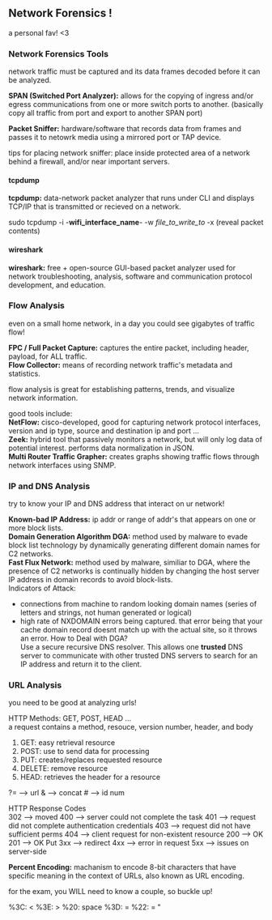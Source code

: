 ## Network Forensics ! ##
a personal fav! <3
### Network Forensics Tools ###
network traffic must be captured and its data frames decoded before it can be analyzed. <br>

__SPAN (Switched Port Analyzer):__ allows for the copying of ingress and/or egress communications from one or more switch ports to another. (basically copy all traffic from port and export to another SPAN port) <br>

__Packet Sniffer:__ hardware/software that records data from frames and passes it to netowrk media using a mirrored port or TAP device. <br>

tips for placing network sniffer: place inside protected area of a network behind a firewall, and/or near important servers. <br>
#### tcpdump ####
__tcpdump:__ data-network packet analyzer that runs under CLI and displays TCP/IP that is transmitted or recieved on a network. <br> 

sudo tcpdump -i -__wifi_interface_name__- -w _file_to_write_to_ -x (reveal packet contents) <br>

#### wireshark ####
__wireshark:__ free + open-source GUI-based packet analyzer used for network troubleshooting, analysis, software and communication protocol development, and education. <br>
### Flow Analysis ###
even on a small home network, in a day you could see gigabytes of traffic flow! <br>

__FPC / Full Packet Capture:__ captures the entire packet, including header, payload, for ALL traffic. <br>
__Flow Collector:__ means of recording network traffic's metadata and statistics. <br>

flow analysis is great for establishing patterns, trends, and visualize network information. <br>

good tools include:<br>
__NetFlow:__ cisco-developed, good for capturing network protocol interfaces, version and ip type, source and destination ip and port ... <br>
__Zeek:__ hybrid tool that passively monitors a network, but will only log data of potential interest. performs data normalization in JSON. <br>
__Multi Router Traffic Grapher:__ creates graphs showing traffic flows through network interfaces using SNMP. <br>

### IP and DNS Analysis ###
try to know your IP and DNS address that interact on ur network!

__Known-bad IP Address:__ ip addr or range of addr's that appears on one or more block lists. <br>
__Domain Generation Algorithm DGA:__ method used by malware to evade block list technology by dynamically generating different domain names for C2 networks. <br>
__Fast Flux Network:__ method used by malware, similiar to DGA, where the presence of C2 networks is continually hidden by changing the host server IP address in domain records to avoid block-lists. <br>
Indicators of Attack: <br>
- connections from machine to random looking domain names (series of letters and strings, not human generated or logical)
- high rate of NXDOMAIN errors being captured. that error being that your cache domain record doesnt match up with the actual site, so it throws an error. 
How to Deal with DGA? <br>
Use a secure recursive DNS resolver. This allows one __trusted__ DNS server to communicate with other trusted DNS servers to search for an IP address and return it to the client. <br> 

### URL Analysis ###
you need to be good at analyzing urls!

HTTP Methods: GET, POST, HEAD ... <BR>
a request contains a method, resouce, version number, header, and body <br>
1. GET: easy retrieval resource
2. POST: use to send data for processing
3. PUT: creates/replaces requested resource
4. DELETE: remove resource
5. HEAD: retrieves the header for a resource

?= --> url
& --> concat
\# --> id num

HTTP Response Codes <br>
302 --> moved
400 --> server could not complete the task
401 --> request did not complete authentication credentials
403 --> request did not have sufficient perms
404 --> client request for non-existent resource
200 --> OK
201 --> OK Put
3xx --> redirect
4xx --> error in request
5xx --> issues on server-side
<br>

__Percent Encoding:__ machanism to encode 8-bit characters that have specific meaning in the context of URLs, also known as URL encoding. <br>

for the exam, you WILL need to know a couple, so buckle up! <br>

%3C: <
%3E: >
%20: space
%3D: =
%22: = "
<br>
